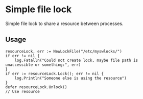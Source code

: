 # Simple file lock

Simple file lock to share a resource between processes.

## Usage
    resourceLock, err := NewLockFile("/etc/myswlocks/")
    if err != nil {
        log.Fatalln("Could not create lock, maybe file path is unaccessible or something:", err)
    }
    if err := resourceLock.Lock(); err != nil {
        log.Println("Someone else is using the resource")
    }
    defer resourceLock.Unlock()
    // Use resource
